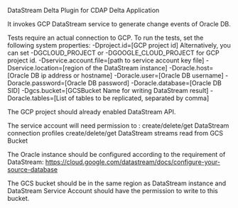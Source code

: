DataStream Delta Plugin for CDAP Delta Application

It invokes GCP DataStream service to generate change events of Oracle DB.

Tests require an actual connection to GCP. To run the tests, set the following system properties:
  -Dproject.id=[GCP project id]
  Alternatively, you can set -DGCLOUD_PROJECT or -DGOOGLE_CLOUD_PROJECT for GCP project id.
  -Dservice.account.file=[path to service account key file]
  -Dservice.location=[region of the DataStream instance]
  -Doracle.host=[Oracle DB ip address or hostname]
  -Doracle.user=[Oracle DB username]
  -Doracle.password=[Oracle DB password]
  -Doracle.database=[Oracle DB SID]
  -Dgcs.bucket=[GCSBucket Name for writing DataStream result]
  -Doracle.tables=[List of tables to be replicated, separated by comma]
  
The GCP project should already enabled DataStream API.

The service account will need permission to :
  create/delete/get DataStream connection profiles
  create/delete/get DataStream streams
  read from GCS Bucket

The Oracle instance should be configured according to the requirement of DataStream:
https://cloud.google.com/datastream/docs/configure-your-source-database

The GCS bucket should be in the same region as DataStream instance and DataStream Service Account
should have the permission to write to this bucket.  

